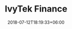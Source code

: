 ---
title: "IvyTek Finance"
date: 2018-07-12T18:19:33+06:00
bgImage: images/marker.png
bodytitle: IvyTek Finance Features
subheading: IvyTek Finance, Loan Management System
description: yadda yadda yadda yadda yadda yadda yadda yadda yadda yadda yadda yadda  
---